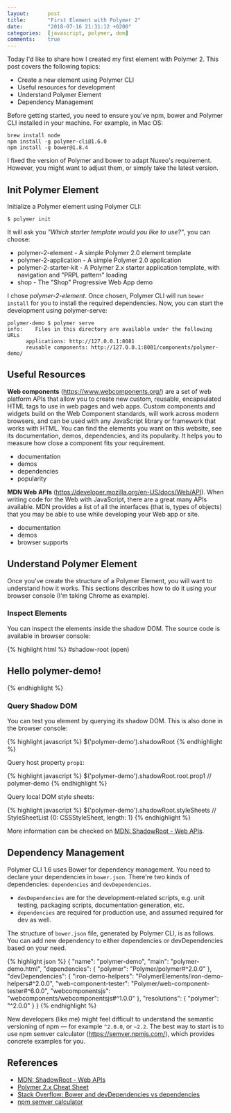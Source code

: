 ```yaml
---
layout:      post
title:       "First Element with Polymer 2"
date:        "2018-07-16 21:31:12 +0200"
categories:  [javascript, polymer, dom]
comments:    true
---
```


Today I'd like to share how I created my first element with Polymer 2. This post
covers the following topics:

- Create a new element using Polymer CLI
- Useful resources for development
- Understand Polymer Element
- Dependency Management

<!--more-->

Before getting started, you need to ensure you've npm, bower and Polymer CLI
installed in your machine. For example, in Mac OS:

```
brew install node
npm install -g polymer-cli@1.6.0
npm install -g bower@1.8.4
```

I fixed the version of Polymer and bower to adapt Nuxeo's requirement. However,
you might want to adjust them, or simply take the latest version.

## Init Polymer Element

Initialize a Polymer element using Polymer CLI:

```
$ polymer init
```

It will ask you _"Which starter template would you like to use?"_, you can
choose:

- polymer-2-element - A simple Polymer 2.0 element template
- polymer-2-application - A simple Polymer 2.0 application
- polymer-2-starter-kit - A Polymer 2.x starter application template, with
  navigation and "PRPL pattern" loading
- shop - The "Shop" Progressive Web App demo

I chose _polymer-2-element_. Once chosen, Polymer CLI will run `bower install`
for you to install the required dependencies. Now, you can start the development
using polymer-serve:

```
polymer-demo $ polymer serve
info:    Files in this directory are available under the following URLs
      applications: http://127.0.0.1:8081
      reusable components: http://127.0.0.1:8081/components/polymer-demo/
```

## Useful Resources

**Web components** (<https://www.webcomponents.org/>) are a set of web platform
APIs that allow you to create new custom, reusable, encapsulated HTML tags to
use in web pages and web apps. Custom components and widgets build on the Web
Component standards, will work across modern browsers, and can be used with any
JavaScript library or framework that works with HTML. You can find the elements
you want on this website, see its documentation, demos, dependencies, and its
popularity. It helps you to measure how close a component fits your requirement.

- documentation
- demos
- dependencies
- popularity

**MDN Web APIs** (<https://developer.mozilla.org/en-US/docs/Web/API>). When writing
code for the Web with JavaScript, there are a great many APIs available. MDN
provides a list of all the interfaces (that is, types of objects) that you may
be able to use while developing your Web app or site.

- documentation
- demos
- browser supports

## Understand Polymer Element

Once you've create the structure of a Polymer Element, you will want to
understand how it works. This sections describes how to do it using your browser
console (I'm taking Chrome as example).

### Inspect Elements

You can inspect the elements inside the shadow DOM. The
source code is available in browser console:

{% highlight html %}
<polymer-demo>
  #shadow-root (open)
  <style>
    :host {
      display: block;
    }
  </style>
  <h2>Hello polymer-demo!</h2>
</polymer-demo>
{% endhighlight %}

### Query Shadow DOM

You can test you element by querying its shadow DOM.
This is also done in the browser console:

{% highlight javascript %}
$('polymer-demo').shadowRoot
{% endhighlight %}

Query host property `prop1`:

{% highlight javascript %}
$('polymer-demo').shadowRoot.root.prop1
// polymer-demo
{% endhighlight %}

Query local DOM style sheets:

{% highlight javascript %}
$('polymer-demo').shadowRoot.styleSheets
// StyleSheetList {0: CSSStyleSheet, length: 1}
{% endhighlight %}

More information can be checked on [MDN: ShadowRoot - Web APIs][1].

## Dependency Management

Polymer CLI 1.6 uses Bower for dependency management. You need to declare your
dependencies in `bower.json`. There're two kinds of dependencies: `dependencies`
and `devDependencies`.

- `devDependencies` are for the development-related scripts, e.g. unit testing,
  packaging scripts, documentation generation, etc.
- `dependencies` are required for production use, and assumed required for dev
  as well.

The structure of `bower.json` file, generated by Polymer CLI, is as follows. You
can add new dependency to either dependencies or devDependencies based on your
need.

{% highlight json %}
{
  "name": "polymer-demo",
  "main": "polymer-demo.html",
  "dependencies": {
    "polymer": "Polymer/polymer#^2.0.0"
  },
  "devDependencies": {
    "iron-demo-helpers": "PolymerElements/iron-demo-helpers#^2.0.0",
    "web-component-tester": "Polymer/web-component-tester#^6.0.0",
    "webcomponentsjs": "webcomponents/webcomponentsjs#^1.0.0"
  },
  "resolutions": {
    "polymer": "^2.0.0"
  }
}
{% endhighlight %}

New developers (like me) might feel difficult to understand the semantic
versioning of npm — for example `^2.0.0`, or `~2.2`. The best way to start is to
use npm semver calculator (<https://semver.npmjs.com/>), which provides concrete
examples for you.

## References

- [MDN: ShadowRoot - Web APIs][1]
- [Polymer 2.x Cheat Sheet][2]
- [Stack Overflow: Bower and devDependencies vs dependencies][3]
- [npm semver calculator][4]

[2]: https://meowni.ca/posts/polymer-2-cheatsheet/
[1]: https://developer.mozilla.org/en-US/docs/Web/API/ShadowRoot
[3]: https://stackoverflow.com/questions/19339227/
[4]: https://semver.npmjs.com/
